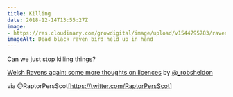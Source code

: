 ```yaml
---
title: Killing
date: 2018-12-14T13:55:27Z
image: 
- https://res.cloudinary.com/growdigital/image/upload/v1544795783/raven-rds-conservation.jpg
imageAlt: Dead black raven bird held up in hand
---
```


Can we just stop killing things? 

[Welsh Ravens again: some more thoughts on licences](https://www.rdsconservation.com/?p=715) by [@_robsheldon](https://twitter.com/_robsheldon)

via @RaptorPersScot[https://twitter.com/RaptorPersScot]
